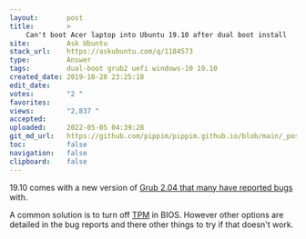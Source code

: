 ```yaml
---
layout:       post
title:        >
    Can't boot Acer laptop into Ubuntu 19.10 after dual boot install
site:         Ask Ubuntu
stack_url:    https://askubuntu.com/q/1184573
type:         Answer
tags:         dual-boot grub2 uefi windows-10 19.10
created_date: 2019-10-28 23:25:18
edit_date:    
votes:        "2 "
favorites:    
views:        "2,837 "
accepted:     
uploaded:     2022-05-05 04:39:28
git_md_url:   https://github.com/pippim/pippim.github.io/blob/main/_posts/2019/2019-10-28-Can_t-boot-Acer-laptop-into-Ubuntu-19.10-after-dual-boot-install.md
toc:          false
navigation:   false
clipboard:    false
---
```


19.10 comes with a new version of [Grub 2.04 that many have reported bugs][1] with.

A common solution is to turn off [TPM][2] in BIOS. However other options are detailed in the bug reports and there other things to try if that doesn't work.


  [1]: https://bugs.launchpad.net/ubuntu/+source/grub2/+bug/1848892
  [2]: https://en.wikipedia.org/wiki/Trusted_Platform_Module
